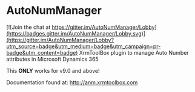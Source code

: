 # AutoNumManager

[![Join the chat at https://gitter.im/AutoNumManager/Lobby](https://badges.gitter.im/AutoNumManager/Lobby.svg)](https://gitter.im/AutoNumManager/Lobby?utm_source=badge&utm_medium=badge&utm_campaign=pr-badge&utm_content=badge)
XrmToolBox plugin to manage Auto Number attributes in Microsoft Dynamics 365

This **ONLY** works for v9.0 and above!


Documentation found at: http://anm.xrmtoolbox.com
